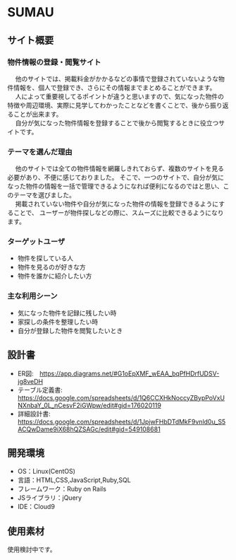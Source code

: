 # SUMAU

## サイト概要

### 物件情報の登録・閲覧サイト
&emsp; 他のサイトでは、掲載料金がかかるなどの事情で登録されていないような物件情報を、個人で登録でき、さらにその情報までまとめることができます。<br>
&emsp; 人によって重要視してるポイントが違うと思いますので、気になった物件の特徴や周辺環境、実際に見学してわかったことなどを書くことで、後から振り返ることが出来ます。<br>
&emsp; 自分が気になった物件情報を登録することで後から閲覧するときに役立つサイトです。<br>

### テーマを選んだ理由
&emsp; 他のサイトでは全ての物件情報を網羅しきれておらず、複数のサイトを見る必要があり、不便に感じておりました。
そこで、一つのサイトで、自分が気になった物件の情報を一括で管理できるようになれば便利になるのではと思い、このテーマを選びました。<br>
&emsp; 掲載されていない物件や自分が気になった物件の情報を登録できるようにすることで、
ユーザーが物件探しなどの際に、スムーズに比較できるようになります。

### ターゲットユーザ
- 物件を探している人
- 物件を見るのが好きな方
- 物件を誰かに紹介したい方

### 主な利用シーン
- 気になった物件を記録に残したい時
- 家探しの条件を整理したい時
- 自分が登録した物件を閲覧したいとき

## 設計書
- ER図:　https://app.diagrams.net/#G1oEpXMF_wEAA_bqPfHDrfUDSV-jg8veDH
- テーブル定義書:　https://docs.google.com/spreadsheets/d/1Q6CCXHkNoccyZBypPoVxUNXnbaY_0L_nCesvF2iGWpw/edit#gid=176020119
- 詳細設計書:　https://docs.google.com/spreadsheets/d/1JpjwFHbDTdMkF9vnld0u_S5ACQwDame9iX68hQZSAGc/edit#gid=549108681

## 開発環境
- OS：Linux(CentOS)
- 言語：HTML,CSS,JavaScript,Ruby,SQL
- フレームワーク：Ruby on Rails
- JSライブラリ：jQuery
- IDE：Cloud9

## 使用素材
使用検討中です。